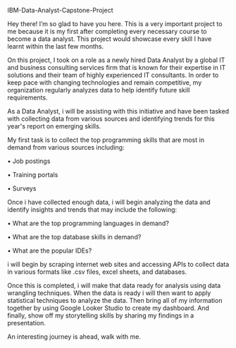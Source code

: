 IBM-Data-Analyst-Capstone-Project

Hey there! I’m so glad to have you here. This is a very important project to me because it is my first after completing every necessary course to become a data analyst. This project would showcase every skill I have learnt within the last few months.

On this project, I took on a role as a newly hired Data Analyst by a global IT and business consulting services firm that is known for their expertise in IT solutions and their team of highly experienced IT consultants. In order to keep pace with changing technologies and remain competitive, my organization regularly analyzes data to help identify future skill requirements. 

As a Data Analyst, i will be assisting with this initiative and have been tasked with collecting data from various sources and identifying trends for this year's report on emerging skills. 

My first task is to collect the top programming skills that are most in demand from various sources including:

•	Job postings

•	Training portals

•	Surveys

Once i have collected enough data, i will begin analyzing the data and identify insights and trends that may include the following:

•	What are the top programming languages in demand?

•	What are the top database skills in demand?

•	What are the popular IDEs?

i will begin by scraping internet web sites and accessing APIs to collect data in various formats like .csv files, excel sheets, and databases. 

Once this is completed, i will make that data ready for analysis using data wrangling techniques. When the data is ready i will then want to apply statistical techniques to analyze the data. Then bring all of my information together by using Google Looker Studio to create my dashboard. And finally, show off my storytelling skills by sharing my findings in a presentation.

An interesting journey is ahead, walk with me.
